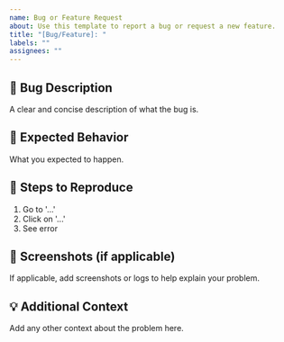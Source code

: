 ```yaml
---
name: Bug or Feature Request
about: Use this template to report a bug or request a new feature.
title: "[Bug/Feature]: "
labels: ""
assignees: ""
---
```


## 🐛 Bug Description

A clear and concise description of what the bug is.

## 🎯 Expected Behavior

What you expected to happen.

## 🔁 Steps to Reproduce

1. Go to '...'
2. Click on '...'
3. See error

## 📱 Screenshots (if applicable)

If applicable, add screenshots or logs to help explain your problem.

## 💡 Additional Context

Add any other context about the problem here.
